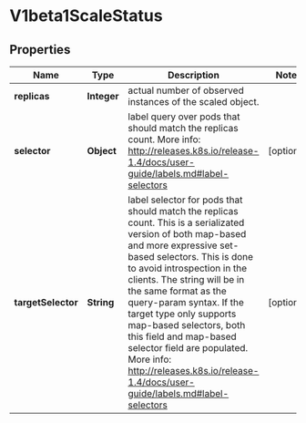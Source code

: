 
# V1beta1ScaleStatus

## Properties
Name | Type | Description | Notes
------------ | ------------- | ------------- | -------------
**replicas** | **Integer** | actual number of observed instances of the scaled object. | 
**selector** | **Object** | label query over pods that should match the replicas count. More info: http://releases.k8s.io/release-1.4/docs/user-guide/labels.md#label-selectors |  [optional]
**targetSelector** | **String** | label selector for pods that should match the replicas count. This is a serializated version of both map-based and more expressive set-based selectors. This is done to avoid introspection in the clients. The string will be in the same format as the query-param syntax. If the target type only supports map-based selectors, both this field and map-based selector field are populated. More info: http://releases.k8s.io/release-1.4/docs/user-guide/labels.md#label-selectors |  [optional]



